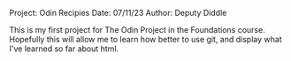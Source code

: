 Project: Odin Recipies
Date: 07/11/23
Author: Deputy Diddle

This is my first project for The Odin Project in the Foundations course.
Hopefully this will allow me to learn how better to use git, and display what I've learned so far about html.
